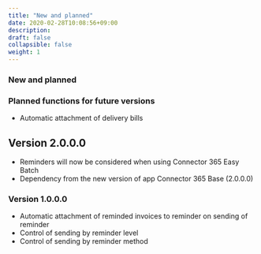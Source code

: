 ```yaml
---
title: "New and planned"
date: 2020-02-28T10:08:56+09:00
description: 
draft: false
collapsible: false
weight: 1
---
```


### New and planned

### Planned functions for future versions
- Automatic attachment of delivery bills

## Version 2.0.0.0
- Reminders will now be considered when using Connector 365 Easy Batch
- Dependency from the new version of app Connector 365 Base (2.0.0.0)

### Version 1.0.0.0
- Automatic attachment of reminded invoices to reminder on sending of reminder
- Control of sending by reminder level
- Control of sending by reminder method

